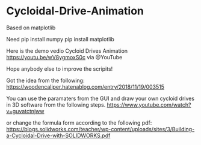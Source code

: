 # Cycloidal-Drive-Animation
Based on matplotlib

Need 
pip install numpy
pip install matplotlib

Here is the demo vedio
Cycloid Drives Animation https://youtu.be/wV8ygmoxS0c via @YouTube 

Hope anybody else to improve the scripits!

Got the idea from the following:
https://woodencaliper.hatenablog.com/entry/2018/11/19/003515

You can use the paramaters from the GUI and draw your own cycloid drives in 3D software from the following steps.
https://www.youtube.com/watch?v=guvatctnjww

or change the formula form according to the following pdf:
https://blogs.solidworks.com/teacher/wp-content/uploads/sites/3/Building-a-Cycloidal-Drive-with-SOLIDWORKS.pdf
